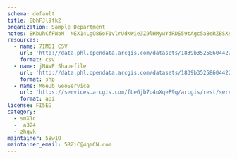 ```yaml
---
schema: default
title: BbhFJl9fk2 
organization: Sample Department 
notes: BKbUhCfFWaM  NEX14LgO86oF1vlrUdKWie3Z9lHMywYdRDS59tAgc5a8eRZBSXsJVGxtAu4jqPfbpQuinn0v2psD0Qqw7kcVmxN 
resources:
  - name: 7IM61 CSV
    url: 'http://data.phl.opendata.arcgis.com/datasets/1839b35258604422b0b520cbb668df0d_0.csv'
    format: csv
  - name: jNAwP Shapefile
    url: 'http://data.phl.opendata.arcgis.com/datasets/1839b35258604422b0b520cbb668df0d_0.zip'
    format: shp
  - name: M6eUb GeoService
    url: 'https://services.arcgis.com/fLeGjb7u4uXqeF9q/arcgis/rest/services/Air_Monitoring_Stations/FeatureServer/0/query'
    format: api
license: FI5EG 
category:
  - snX1c 
  -  a324 
  - zhqvk 
maintainer: 5Bw1O  
maintainer_email: 5RZiC@4qmCN.com
---
```

